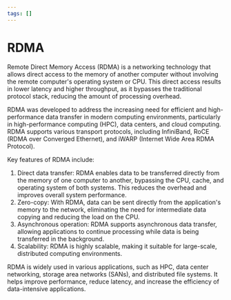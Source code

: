 ```yaml
---
tags: []
---
```

# RDMA   
   
Remote Direct Memory Access (RDMA) is a networking technology that allows direct access to the memory of another computer without involving the remote computer's operating system or CPU. This direct access results in lower latency and higher throughput, as it bypasses the traditional protocol stack, reducing the amount of processing overhead.   
   
RDMA was developed to address the increasing need for efficient and high-performance data transfer in modern computing environments, particularly in high-performance computing (HPC), data centers, and cloud computing. RDMA supports various transport protocols, including InfiniBand, RoCE (RDMA over Converged Ethernet), and iWARP (Internet Wide Area RDMA Protocol).   
   
Key features of RDMA include:   
   
1. Direct data transfer: RDMA enables data to be transferred directly from the memory of one computer to another, bypassing the CPU, cache, and operating system of both systems. This reduces the overhead and improves overall system performance.   
2. Zero-copy: With RDMA, data can be sent directly from the application's memory to the network, eliminating the need for intermediate data copying and reducing the load on the CPU.   
3. Asynchronous operation: RDMA supports asynchronous data transfer, allowing applications to continue processing while data is being transferred in the background.   
4. Scalability: RDMA is highly scalable, making it suitable for large-scale, distributed computing environments.   
   
RDMA is widely used in various applications, such as HPC, data center networking, storage area networks (SANs), and distributed file systems. It helps improve performance, reduce latency, and increase the efficiency of data-intensive applications.